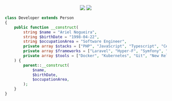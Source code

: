 ﻿<p align="center">
  <a href="mailto:arielnnogueira2@gmail.com">
  <img src="https://img.shields.io/badge/-Gmail-FF0000?style=flat-square&labelColor=FF0000&logo=gmail&logoColor=white&link=LINK-DO-SEU-EMAIL" /></a>

  <a href="https://www.linkedin.com/in/ariel-rocha-nogueira/">
  <img src="https://img.shields.io/badge/-Linkedin-0e76a8?style=flat-square&logo=Linkedin&logoColor=white&link=LINK-DO-SEU-LINKEDIN" /></a>
</p>  

```php
class Developer extends Person
{
    public function __construct(
        string $name = "Ariel Nogueira",
        string $birthDate = "1998-04-22",
        string $occupationArea = "Software Engineer",
        private array $stacks = ["PHP", "JavaScript", "Typescript", "C#", "Java"],
        private array $frameworks = ["Laravel", "Hyper-F", "Symfony", "Vue.js", "Nest.js", "Next.js", "Spring"],
        private array $tools = ["Docker", "Kubernetes", "Git", "New Relic", "Dynatrace", "Grafana", "Metabase"]
    ) {
        parent::__construct(
            $name,
            $birthDate,
            $occupationArea,
        );
    }
}
```
